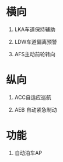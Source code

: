 



# 横向

1. LKA车道保持辅助


2. LDW车道偏离预警



3. AFS主动前轮转向





# 纵向

1. ACC自适应巡航


2. AEB 自动紧急制动




# 功能 


1. 自动泊车AP 

